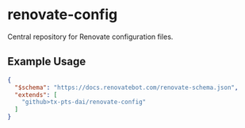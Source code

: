 # renovate-config

Central repository for Renovate configuration files.


## Example Usage
```renovate.json
{
  "$schema": "https://docs.renovatebot.com/renovate-schema.json",
  "extends": [
    "github>tx-pts-dai/renovate-config"
  ]
}
```
